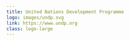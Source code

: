 ```yaml
---
title: United Nations Development Programme
logo: images/undp.svg
link: https://www.undp.org
class: logo-large
---
```


